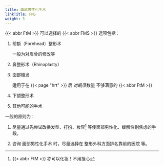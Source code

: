```yaml
---
title: 面部男性化手术
linkTitle: FMS
weight: 5
---
```


{{< abbr FtM >}} 可以选择的 {{< abbr FMS >}} 选项包括：

1. 前额（Forehead）整形术

   一般为对眉骨的修改等

1. 鼻整形术（Rhinoplasty）

1. 面部植发

   适用于在 {{< page "hrt" >}} 后 对胡须数量 不够满意的 {{< abbr FtM >}}

1. 下颌整形术

1. 其他可能的手术

一般的原则为：

1. 尽量通过先尝试改换发型、打扮、妆容[^1] 等使面部男性化、缓解性别焦虑的手段。

1. 咨询 面部男性化手术 时，尽量选择在 整形外科方面排名靠前的医院 等。

[^1]: {{< abbr FtM >}} 亦可以化妆！不用担心
